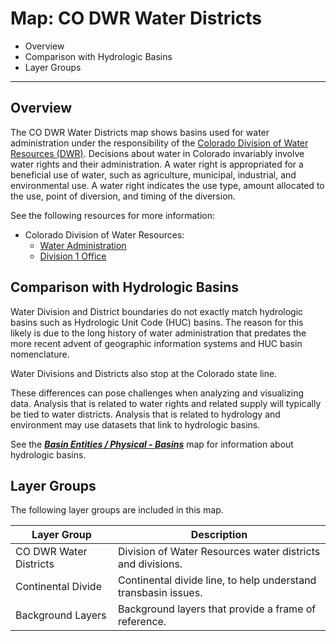 # Map: CO DWR Water Districts #

*   Overview
*   Comparison with Hydrologic Basins
*   Layer Groups

-------------

## Overview ##

The CO DWR Water Districts map shows basins used for water administration under the responsibility of
the [Colorado Division of Water Resources (DWR)](https://dwr.colorado.gov/).
Decisions about water in Colorado invariably involve water rights and their administration.
A water right is appropriated for a beneficial use of water,
such as agriculture, municipal, industrial, and environmental use.
A water right indicates the use type, amount allocated to the use, point of diversion,
and timing of the diversion.

See the following resources for more information:

*   Colorado Division of Water Resources:
    +   [Water Administration](https://dwr.colorado.gov/services/water-administration)
    +   [Division 1 Office](https://dwr.colorado.gov/division-offices/division-1-office)

## Comparison with Hydrologic Basins ##

Water Division and District boundaries do not exactly match hydrologic basins such as Hydrologic Unit Code (HUC) basins.
The reason for this likely is due to the long history of water administration that predates the more
recent advent of geographic information systems and HUC basin nomenclature.

Water Divisions and Districts also stop at the Colorado state line.

These differences can pose challenges when analyzing and visualizing data.
Analysis that is related to water rights and related supply will typically be tied to water districts.
Analysis that is related to hydrology and environment may use datasets that link to hydrologic basins.

See the [***Basin Entities / Physical - Basins***](#map/entities-basins)
map for information about hydrologic basins.

## Layer Groups ##

The following layer groups are included in this map.

| **Layer Group** | **Description** |
| -- | -- |
| CO DWR Water Districts | Division of Water Resources water districts and divisions. |
| Continental Divide | Continental divide line, to help understand transbasin issues. |
| Background Layers | Background layers that provide a frame of reference. |
